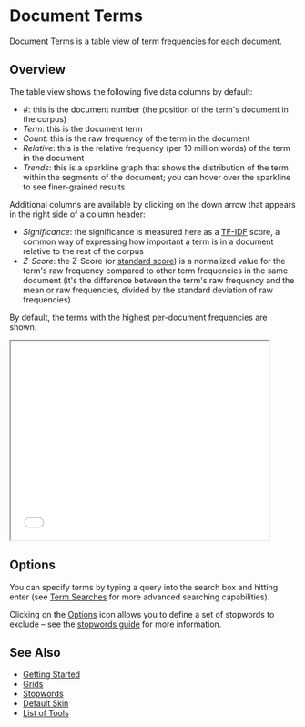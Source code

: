 # Document Terms

Document Terms is a table view of term frequencies for each document.

## Overview

The table view shows the following five data columns by default:

- *#*: this is the document number (the position of the term's document in the corpus)
- *Term*: this is the document term
- *Count*: this is the raw frequency of the term in the document
- *Relative*: this is the relative frequency (per 10 million words) of the term in the document
- *Trends*: this is a sparkline graph that shows the distribution of the term within the segments of the document; you can hover over the sparkline to see finer-grained results

Additional columns are available by clicking on the down arrow that appears in the right side of a column header:

- *Significance*: the significance is measured here as a [TF-IDF](https://en.wikipedia.org/wiki/Tf%E2%80%93idf) score, a common way of expressing how important a term is in a document relative to the rest of the corpus
- *Z-Score*: the Z-Score (or [standard score](https://en.wikipedia.org/wiki/Standard_deviation)) is a normalized value for the term's raw frequency compared to other term frequencies in the same document (it's the difference between the term's raw frequency and the mean or raw frequencies, divided by the standard deviation of raw frequencies)

By default, the terms with the highest per-document frequencies are shown.

<iframe src="../tool/DocumentTerms/?corpus=austen" style="width: 90%; height: 350px;"></iframe>

## Options

You can specify terms by typing a query into the search box and hitting enter (see [Term Searches](#!/guide/search) for more advanced searching capabilities).

Clicking on the [Options](#!/guide/options) icon allows you to define a set of stopwords to exclude – see the [stopwords guide](#!/guide/stopwords) for more information.

## See Also

- [Getting Started](#!/guide/start)
- [Grids](#!/guide/grids)
- [Stopwords](#!/guide/stopwords)
- [Default Skin](#!/guide/skins-section-default-skin)
- [List of Tools](#!/guide/tools)